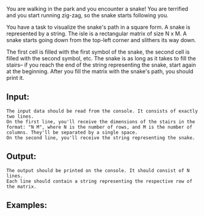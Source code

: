You are walking in the park and you encounter a snake! You are terrified and you start running zig-zag, so the snake starts following you. 

You have a task to visualize the snake's path in a square form. A snake is represented by a string. The isle is a rectangular matrix of size N x M. A snake starts going down from the top-left corner and slithers its way down.

The first cell is filled with the first symbol of the snake, the second cell is filled with the second symbol, etc. The snake is as long as it takes to fill the stairs– if you reach the end of the string representing the snake, start again at the beginning. After you fill the matrix with the snake's path, you should print it.

## Input:

	The input data should be read from the console. It consists of exactly two lines.
	On the first line, you'll receive the dimensions of the stairs in the format: "N M", where N is the number of rows, and M is the number of columns. They'll be separated by a single space.
	On the second line, you'll receive the string representing the snake.

## Output:

	The output should be printed on the console. It should consist of N lines.
	Each line should contain a string representing the respective row of the matrix.

## Examples:

